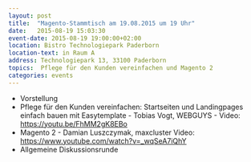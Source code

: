 ```yaml
---
layout: post
title:  "Magento-Stammtisch am 19.08.2015 um 19 Uhr"
date:   2015-08-19 15:03:30
event-date: 2015-08-19 19:00:00+02:00
location: Bistro Technologiepark Paderborn
location-text: in Raum A
address: Technologiepark 13, 33100 Paderborn
topics:  Pflege für den Kunden vereinfachen und Magento 2
categories: events
---
```


*  Vorstellung
*  Pflege für den Kunden vereinfachen: Startseiten und Landingpages einfach bauen mit Easytemplate - Tobias Vogt, WEBGUYS - Video: <a href='https://youtu.be/FhMM2gK8EBo'>https://youtu.be/FhMM2gK8EBo</a>
*  Magento 2 - Damian Luszczymak, maxcluster  Video: <a href='https://www.youtube.com/watch?v=_wqSeA7iQhY'>https://www.youtube.com/watch?v=_wqSeA7iQhY</a>
*  Allgemeine Diskussionsrunde

